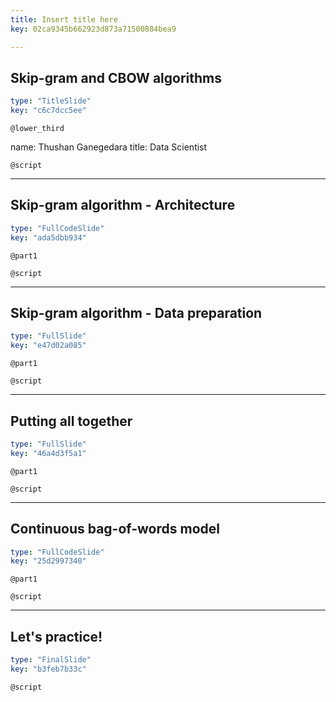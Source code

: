 ```yaml
---
title: Insert title here
key: 02ca9345b662923d873a71500884bea9

---
```

## Skip-gram and CBOW algorithms

```yaml
type: "TitleSlide"
key: "c6c7dcc5ee"
```

`@lower_third`

name: Thushan Ganegedara
title: Data Scientist


`@script`



---
## Skip-gram algorithm - Architecture

```yaml
type: "FullCodeSlide"
key: "ada5dbb934"
```

`@part1`



`@script`



---
## Skip-gram algorithm - Data preparation

```yaml
type: "FullSlide"
key: "e47d02a085"
```

`@part1`



`@script`



---
## Putting all together

```yaml
type: "FullSlide"
key: "46a4d3f5a1"
```

`@part1`



`@script`



---
## Continuous bag-of-words model

```yaml
type: "FullCodeSlide"
key: "25d2997340"
```

`@part1`



`@script`



---
## Let's practice!

```yaml
type: "FinalSlide"
key: "b3feb7b33c"
```

`@script`


